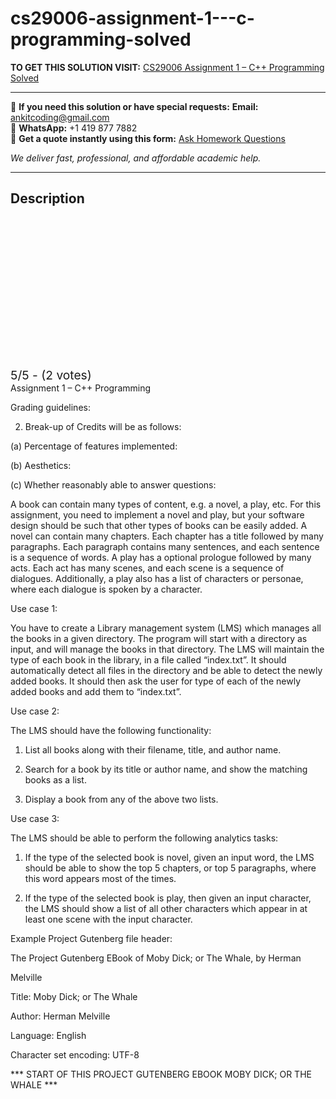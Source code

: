 # cs29006-assignment-1---c-programming-solved
**TO GET THIS SOLUTION VISIT:** [CS29006 Assignment 1 – C++ Programming Solved](https://www.ankitcodinghub.com/product/cs29006-solved/)


---

📩 **If you need this solution or have special requests:** **Email:** ankitcoding@gmail.com  
📱 **WhatsApp:** +1 419 877 7882  
📄 **Get a quote instantly using this form:** [Ask Homework Questions](https://www.ankitcodinghub.com/services/ask-homework-questions/)

*We deliver fast, professional, and affordable academic help.*

---

<h2>Description</h2>



<div class="kk-star-ratings kksr-auto kksr-align-center kksr-valign-top" data-payload="{&quot;align&quot;:&quot;center&quot;,&quot;id&quot;:&quot;116491&quot;,&quot;slug&quot;:&quot;default&quot;,&quot;valign&quot;:&quot;top&quot;,&quot;ignore&quot;:&quot;&quot;,&quot;reference&quot;:&quot;auto&quot;,&quot;class&quot;:&quot;&quot;,&quot;count&quot;:&quot;2&quot;,&quot;legendonly&quot;:&quot;&quot;,&quot;readonly&quot;:&quot;&quot;,&quot;score&quot;:&quot;5&quot;,&quot;starsonly&quot;:&quot;&quot;,&quot;best&quot;:&quot;5&quot;,&quot;gap&quot;:&quot;4&quot;,&quot;greet&quot;:&quot;Rate this product&quot;,&quot;legend&quot;:&quot;5\/5 - (2 votes)&quot;,&quot;size&quot;:&quot;24&quot;,&quot;title&quot;:&quot;CS29006 Assignment 1 – C++ Programming Solved&quot;,&quot;width&quot;:&quot;138&quot;,&quot;_legend&quot;:&quot;{score}\/{best} - ({count} {votes})&quot;,&quot;font_factor&quot;:&quot;1.25&quot;}">

<div class="kksr-stars">

<div class="kksr-stars-inactive">
            <div class="kksr-star" data-star="1" style="padding-right: 4px">


<div class="kksr-icon" style="width: 24px; height: 24px;"></div>
        </div>
            <div class="kksr-star" data-star="2" style="padding-right: 4px">


<div class="kksr-icon" style="width: 24px; height: 24px;"></div>
        </div>
            <div class="kksr-star" data-star="3" style="padding-right: 4px">


<div class="kksr-icon" style="width: 24px; height: 24px;"></div>
        </div>
            <div class="kksr-star" data-star="4" style="padding-right: 4px">


<div class="kksr-icon" style="width: 24px; height: 24px;"></div>
        </div>
            <div class="kksr-star" data-star="5" style="padding-right: 4px">


<div class="kksr-icon" style="width: 24px; height: 24px;"></div>
        </div>
    </div>

<div class="kksr-stars-active" style="width: 138px;">
            <div class="kksr-star" style="padding-right: 4px">


<div class="kksr-icon" style="width: 24px; height: 24px;"></div>
        </div>
            <div class="kksr-star" style="padding-right: 4px">


<div class="kksr-icon" style="width: 24px; height: 24px;"></div>
        </div>
            <div class="kksr-star" style="padding-right: 4px">


<div class="kksr-icon" style="width: 24px; height: 24px;"></div>
        </div>
            <div class="kksr-star" style="padding-right: 4px">


<div class="kksr-icon" style="width: 24px; height: 24px;"></div>
        </div>
            <div class="kksr-star" style="padding-right: 4px">


<div class="kksr-icon" style="width: 24px; height: 24px;"></div>
        </div>
    </div>
</div>


<div class="kksr-legend" style="font-size: 19.2px;">
            5/5 - (2 votes)    </div>
    </div>
Assignment 1 – C++ Programming

Grading guidelines:

2. Break-up of Credits will be as follows:

(a) Percentage of features implemented:

(b) Aesthetics:

(c) Whether reasonably able to answer questions:

A book can contain many types of content, e.g. a novel, a play, etc. For this assignment, you need to implement a novel and play, but your software design should be such that other types of books can be easily added. A novel can contain many chapters. Each chapter has a title followed by many paragraphs. Each paragraph contains many sentences, and each sentence is a sequence of words. A play has a optional prologue followed by many acts. Each act has many scenes, and each scene is a sequence of dialogues. Additionally, a play also has a list of characters or personae, where each dialogue is spoken by a character.

Use case 1:

You have to create a Library management system (LMS) which manages all the books in a given directory. The program will start with a directory as input, and will manage the books in that directory. The LMS will maintain the type of each book in the library, in a file called “index.txt”. It should automatically detect all files in the directory and be able to detect the newly added books. It should then ask the user for type of each of the newly added books and add them to “index.txt”.

Use case 2:

The LMS should have the following functionality:

1. List all books along with their filename, title, and author name.

2. Search for a book by its title or author name, and show the matching books as a list.

3. Display a book from any of the above two lists.

Use case 3:

The LMS should be able to perform the following analytics tasks:

1. If the type of the selected book is novel, given an input word, the LMS should be able to show the top 5 chapters, or top 5 paragraphs, where this word appears most of the times.

2. If the type of the selected book is play, then given an input character, the LMS should show a list of all other characters which appear in at least one scene with the input character.

Example Project Gutenberg file header:

The Project Gutenberg EBook of Moby Dick; or The Whale, by Herman

Melville

Title: Moby Dick; or The Whale

Author: Herman Melville

Language: English

Character set encoding: UTF-8

*** START OF THIS PROJECT GUTENBERG EBOOK MOBY DICK; OR THE WHALE ***
